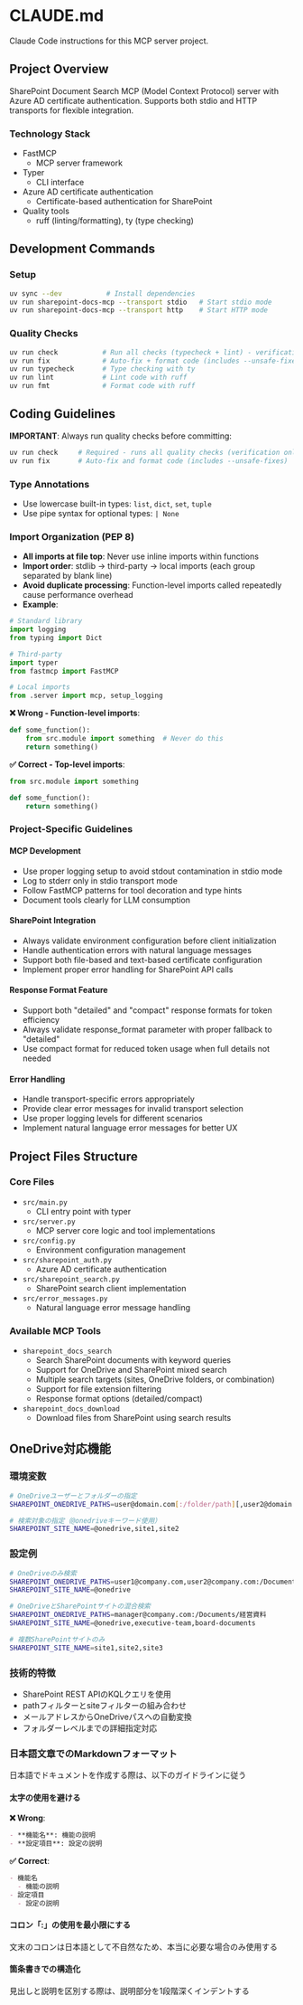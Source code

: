 # CLAUDE.md

Claude Code instructions for this MCP server project.

## Project Overview

SharePoint Document Search MCP (Model Context Protocol) server with Azure AD certificate authentication.
Supports both stdio and HTTP transports for flexible integration.

### Technology Stack

- FastMCP
  - MCP server framework
- Typer
  - CLI interface
- Azure AD certificate authentication
  - Certificate-based authentication for SharePoint
- Quality tools
  - ruff (linting/formatting), ty (type checking)

## Development Commands

### Setup
```bash
uv sync --dev           # Install dependencies
uv run sharepoint-docs-mcp --transport stdio   # Start stdio mode
uv run sharepoint-docs-mcp --transport http    # Start HTTP mode
```

### Quality Checks
```bash
uv run check           # Run all checks (typecheck + lint) - verification only
uv run fix             # Auto-fix + format code (includes --unsafe-fixes)
uv run typecheck       # Type checking with ty
uv run lint            # Lint code with ruff
uv run fmt             # Format code with ruff
```

## Coding Guidelines

**IMPORTANT**: Always run quality checks before committing:
```bash
uv run check     # Required - runs all quality checks (verification only)
uv run fix       # Auto-fix and format code (includes --unsafe-fixes)
```

### Type Annotations

- Use lowercase built-in types: `list`, `dict`, `set`, `tuple`
- Use pipe syntax for optional types: `| None`

### Import Organization (PEP 8)

- **All imports at file top**: Never use inline imports within functions
- **Import order**: stdlib → third-party → local imports (each group separated by blank line)
- **Avoid duplicate processing**: Function-level imports called repeatedly cause performance overhead
- **Example**:
```python
# Standard library
import logging
from typing import Dict

# Third-party
import typer
from fastmcp import FastMCP

# Local imports
from .server import mcp, setup_logging
```

**❌ Wrong - Function-level imports**:
```python
def some_function():
    from src.module import something  # Never do this
    return something()
```

**✅ Correct - Top-level imports**:
```python
from src.module import something

def some_function():
    return something()
```

### Project-Specific Guidelines

#### MCP Development
- Use proper logging setup to avoid stdout contamination in stdio mode
- Log to stderr only in stdio transport mode
- Follow FastMCP patterns for tool decoration and type hints
- Document tools clearly for LLM consumption

#### SharePoint Integration
- Always validate environment configuration before client initialization
- Handle authentication errors with natural language messages
- Support both file-based and text-based certificate configuration
- Implement proper error handling for SharePoint API calls

#### Response Format Feature
- Support both "detailed" and "compact" response formats for token efficiency
- Always validate response_format parameter with proper fallback to "detailed"
- Use compact format for reduced token usage when full details not needed

#### Error Handling
- Handle transport-specific errors appropriately
- Provide clear error messages for invalid transport selection
- Use proper logging levels for different scenarios
- Implement natural language error messages for better UX

## Project Files Structure

### Core Files
- `src/main.py`
  - CLI entry point with typer
- `src/server.py`
  - MCP server core logic and tool implementations
- `src/config.py`
  - Environment configuration management
- `src/sharepoint_auth.py`
  - Azure AD certificate authentication
- `src/sharepoint_search.py`
  - SharePoint search client implementation
- `src/error_messages.py`
  - Natural language error message handling

### Available MCP Tools
- `sharepoint_docs_search`
  - Search SharePoint documents with keyword queries
  - Support for OneDrive and SharePoint mixed search
  - Multiple search targets (sites, OneDrive folders, or combination)
  - Support for file extension filtering
  - Response format options (detailed/compact)
- `sharepoint_docs_download`
  - Download files from SharePoint using search results

## OneDrive対応機能

### 環境変数
```bash
# OneDriveユーザーとフォルダーの指定
SHAREPOINT_ONEDRIVE_PATHS=user@domain.com[:/folder/path][,user2@domain.com[:/folder/path]]...

# 検索対象の指定（@onedriveキーワード使用）
SHAREPOINT_SITE_NAME=@onedrive,site1,site2
```

### 設定例
```bash
# OneDriveのみ検索
SHAREPOINT_ONEDRIVE_PATHS=user1@company.com,user2@company.com:/Documents/重要書類
SHAREPOINT_SITE_NAME=@onedrive

# OneDriveとSharePointサイトの混合検索
SHAREPOINT_ONEDRIVE_PATHS=manager@company.com:/Documents/経営資料
SHAREPOINT_SITE_NAME=@onedrive,executive-team,board-documents

# 複数SharePointサイトのみ
SHAREPOINT_SITE_NAME=site1,site2,site3
```

### 技術的特徴
- SharePoint REST APIのKQLクエリを使用
- pathフィルターとsiteフィルターの組み合わせ
- メールアドレスからOneDriveパスへの自動変換
- フォルダーレベルまでの詳細指定対応

### 日本語文章でのMarkdownフォーマット

日本語でドキュメントを作成する際は、以下のガイドラインに従う

#### 太字の使用を避ける
**❌ Wrong**:
```markdown
- **機能名**: 機能の説明
- **設定項目**: 設定の説明
```

**✅ Correct**:
```markdown
- 機能名
  - 機能の説明
- 設定項目
  - 設定の説明
```

#### コロン「:」の使用を最小限にする
文末のコロンは日本語として不自然なため、本当に必要な場合のみ使用する

#### 箇条書きでの構造化
見出しと説明を区別する際は、説明部分を1段階深くインデントする